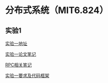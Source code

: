 # 分布式系统（MIT6.824）

##  实验1

[实验一地址](https://pdos.csail.mit.edu/6.824/labs/lab-mr.html)

[实验一论文笔记](./note/MapReduce.md)

[RPC相关笔记](./note/RPC.md)

[实验一要求及代码框架](./note/Lab1.md)

